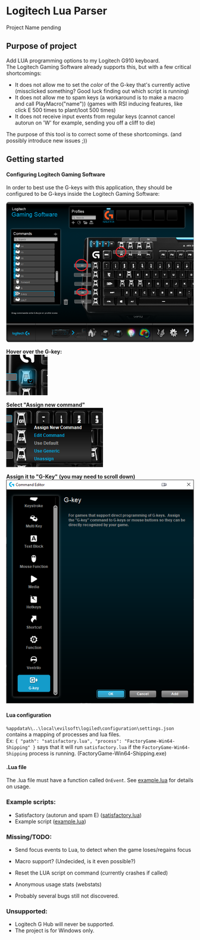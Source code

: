 # Logitech Lua Parser

Project Name pending


## Purpose of project
Add LUA programming options to my Logitech G910 keyboard.  
The Logitech Gaming Software already supports this, but with a few critical shortcomings:
* It does not allow me to set the _color_ of the G-key that's currently active (missclicked something? Good luck finding out which script is running)
* It does not allow me to spam keys (a workaround is to make a macro and call PlayMacro("name")) (games with RSI inducing features, like click E 500 times to plant/loot 500 times)
* It does not receive input events from regular keys (cannot cancel autorun on 'W' for example, sending you off a cliff to die)

The purpose of this tool is to correct some of these shortcomings. (and possibly introduce new issues ;))  

## Getting started
#### Configuring Logitech Gaming Software

In order to best use the G-keys with this application, they should be configured to be G-keys inside the Logitech Gaming Software:

![](Docs/overlay.png)  

**Hover over the G-key:**  
![](Docs/hover.png)

**Select "Assign new command"**  
![](Docs/assign-new-command.png)

**Assign it to "G-Key" (you may need to scroll down)**   
![](Docs/gkey.png)


#### Lua configuration  
`%appdata%\..\local\evilsoft\logiled\configuration\settings.json` contains a mapping of processes and lua files.  
Ex: `{ "path": "satisfactory.lua", "process": "FactoryGame-Win64-Shipping" }` says that it will run `satisfactory.lua` if the `FactoryGame-Win64-Shipping` process is running. (FactoryGame-Win64-Shipping.exe)
#### .Lua file
The .lua file must have a function called `OnEvent`. See [example.lua](./Logitech/Resources/example.lua) for details on usage.


### Example scripts:
* Satisfactory (autorun and spam E) ([satisfactory.lua](./Docs/satisfactory.lua))
* Example script ([example.lua](./Logitech/Resources/example.lua))

### Missing/TODO:
* Send focus events to Lua, to detect when the game loses/regains focus

* Macro support? (Undecided, is it even possible?)
* Reset the LUA script on command (currently crashes if called)
* Anonymous usage stats (webstats)
* Probably several bugs still not discovered.

### Unsupported:
* Logitech G Hub will never be supported.  
* The project is for Windows only.  